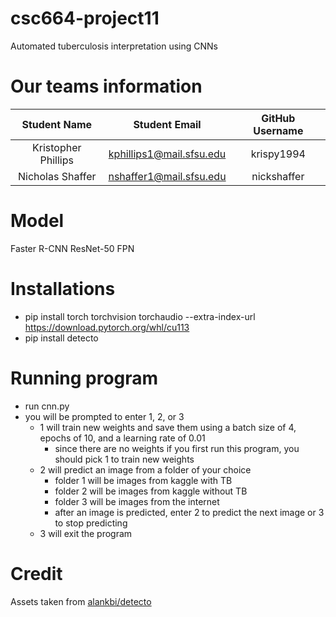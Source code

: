 # csc664-project11
Automated tuberculosis interpretation using CNNs

# Our teams information
| Student Name | Student Email  	| GitHub Username |
|    :---:     |     :---:      	|     :---:       |
| Kristopher Phillips      |kphillips1@mail.sfsu.edu	|   krispy1994    |
| Nicholas Shaffer      |nshaffer1@mail.sfsu.edu	|   nickshaffer   |

# Model
Faster R-CNN ResNet-50 FPN

# Installations
* pip install torch torchvision torchaudio --extra-index-url https://download.pytorch.org/whl/cu113
* pip install detecto

# Running program
* run cnn.py
* you will be prompted to enter 1, 2, or 3
    * 1 will train new weights and save them using a batch size of 4, epochs of 10, and a learning rate of 0.01
        * since there are no weights if you first run this program, you should pick 1 to train new weights
    * 2 will predict an image from a folder of your choice
        * folder 1 will be images from kaggle with TB
        * folder 2 will be images from kaggle without TB
        * folder 3 will be images from the internet
        * after an image is predicted, enter 2 to predict the next image or 3 to stop predicting
    * 3 will exit the program

# Credit
Assets taken from [alankbi/detecto](https://github.com/alankbi/detecto)

